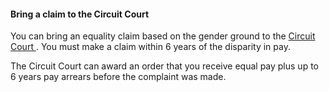####  Bring a claim to the Circuit Court

You can bring an equality claim based on the gender ground to the [ Circuit
Court ](/en/justice/courts-system/circuit-court/) . You must make a claim
within 6 years of the disparity in pay.

The Circuit Court can award an order that you receive equal pay plus up to 6
years pay arrears before the complaint was made.
